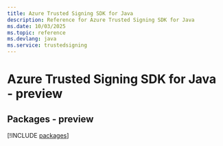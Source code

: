 ```yaml
---
title: Azure Trusted Signing SDK for Java
description: Reference for Azure Trusted Signing SDK for Java
ms.date: 10/03/2025
ms.topic: reference
ms.devlang: java
ms.service: trustedsigning
---
```

# Azure Trusted Signing SDK for Java - preview
## Packages - preview
[!INCLUDE [packages](trusted-signing-index.md)]